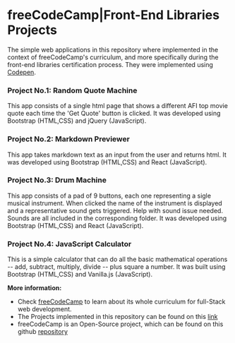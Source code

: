 # freeCodeCamp|Front-End Libraries Projects
The simple web applications in this repository where implemented in the context of freeCodeCamp's curriculum, and more specifically during the front-end libraries certification process. They were implemented using [Codepen](https://codepen.io).


### Project No.1: Random Quote Machine
This app consists of a single html page that shows a different AFI top movie quote each time the 'Get Quote' button is clicked. It was developed using Bootstrap (HTML,CSS) and jQuery (JavaScript).

### Project No.2: Markdown Previewer
This app takes markdown text as an input from the user and returns html. It was developed using Bootstrap (HTML,CSS) and React (JavaScript).

### Project No.3: Drum Machine
This app consists of a pad of 9 buttons, each one representing a sigle musical instrument. When clicked the name of the instrument is displayed and a representative sound gets triggered. Help with sound issue needed. Sounds are all included in the corresponding folder. It was developed using Bootstrap (HTML,CSS) and React (JavaScript).

### Project No.4: JavaScript Calculator
This is a simple calculator that can do all the basic mathematical operations -- add, subtract, multiply, divide -- plus square a number. It was built using Bootstrap (HTML,CSS) and Vanilla.js (JavaScript).


**More information:**
* Check [freeCodeCamp](https://www.freecodecamp.org) to learn about its whole curriculum for full-Stack web development.
* The Projects implemented in this repository can be found on this [link](https://learn.freecodecamp.org/front-end-libraries/front-end-libraries-projects)
* freeCodeCamp is an Open-Source project, which can be found on this github [repository](https://github.com/freeCodeCamp/freeCodeCamp)
